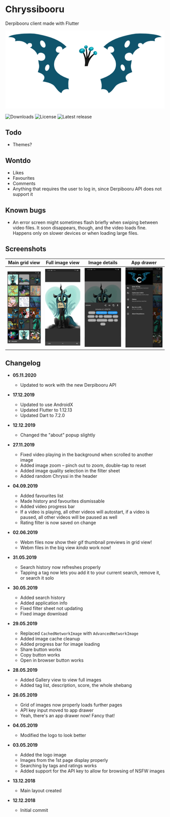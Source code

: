 # Chryssibooru

Derpibooru client made with Flutter

![Logo](assets/logo-large.png)

![Downloads](https://img.shields.io/github/downloads/Atulin/Chryssibooru/latest/total.svg)
![License](https://img.shields.io/github/license/Atulin/Chryssibooru.svg)
![Latest release](https://img.shields.io/github/release/Atulin/Chryssibooru.svg)

## Todo

* Themes?

## Wontdo

* Likes
* Favourites
* Comments
* Anything that requires the user to log in, since Derpibooru API does not support it

## Known bugs

* An error screen might sometimes flash briefly when swiping between video files.
  It soon disappears, though, and the video loads fine. Happens only on slower devices or when loading large files.

## Screenshots

| Main grid view | Full image view | Image details | App drawer |
| -------------- | --------------- | ------------- | ---------- |
| ![Main grid view](screenshots/gridview.jpg) | ![Full image view](screenshots/fullview.jpg) | ![Image details](screenshots/details.jpg) | ![App drawer](screenshots/drawer.jpg) |

## Changelog

* **05.11.2020**
  * Updated to work with the new Derpibooru API

* **17.12.2019**
  * Updated to use AndroidX
  * Updated Flutter to 1.12.13
  * Updated Dart to 7.2.0

* **12.12.2019**
  * Changed the "about" popup slightly

* **27.11.2019**
  * Fixed video playing in the background when scrolled to another image
  * Added image zoom – pinch out to zoom, double-tap to reset
  * Added image quality selection in the filter sheet
  * Added random Chryssi in the header

* **04.09.2019**
  * Added favourites list
  * Made history and favourites dismissable
  * Added video progress bar
  * If a video is playing, all other videos will autostart, if a video
  is paused, all other videos will be paused as well
  * Rating filter is now saved on change

* **02.06.2019**
  * Webm files now show their gif thumbnail previews in grid view!
  * Webm files in the big view *kinda* work now!

* **31.05.2019**
  * Search history now refreshes properly
  * Tapping a tag now lets you add it to your current search, remove it, or search it solo

* **30.05.2019**
  * Added search history
  * Added application info
  * Fixed filter sheet not updating
  * Fixed image download

* **29.05.2019**
  * Replaced `CachedNetworkImage` with `AdvancedNetworkImage`
  * Added image cache cleanup
  * Added progress bar for image loading
  * Share button works
  * Copy button works
  * Open in browser button works

* **28.05.2019**
  * Added Gallery view to view full images
  * Added tag list, description, score, the whole shebang
  
* **26.05.2019**
  * Grid of images now properly loads further pages
  * API key input moved to app drawer
  * Yeah, there's an app drawer now! Fancy that!
  
* **04.05.2019**
  * Modified the logo to look better
  
* **03.05.2019**
  * Added the logo image
  * Images from the 1st page display properly
  * Searching by tags and ratings works
  * Added support for the API key to allow for browsing of NSFW images

* **13.12.2018**
  * Main layout created
  
* **12.12.2018**
  * Initial commit
